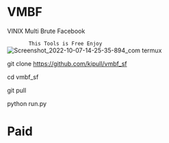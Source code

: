 # VMBF

 VINIX Multi Brute Facebook


`       This Tools is Free Enjoy`
![Screenshot_2022-10-07-14-25-35-894_com termux](https://user-images.githubusercontent.com/IMG_20230213_155639.jpg)

git clone https://github.com/kipull/vmbf_sf

cd vmbf_sf

git pull

python run.py

# Paid
